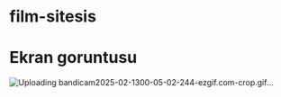 # film-sitesis







# Ekran goruntusu
![Uploading bandicam2025-02-1300-05-02-244-ezgif.com-crop.gif…]()
